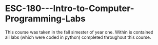 # ESC-180---Intro-to-Computer-Programming-Labs

This course was taken in the fall simester of year one. Within is contained all labs (which were coded in python) completed throughout this course. 
